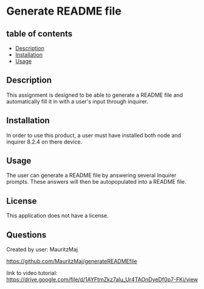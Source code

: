 
# Generate README file 

## table of contents
* [Description](#description)
* [Installation](#installation)
* [Usage](#usage)


## <a name="description"></a>Description

This assignment is designed to be able to generate a README file and automatically fill it in with a user's input through inquirer.

## <a name="installation"></a>Installation

In order to use this product, a user must have installed both node and inquirer 8.2.4 on there device. 

## <a name="usage"></a>Usage

The user can generate a README file by answering several Inquirer prompts. These answers will then be autopopulated into a README file.


## <a name="license"></a>License 

This application does not have a license.

## <a name="questions"></a>Questions

Created by user: MauritzMaj

https://github.com/MauritzMaj/generateREADMEfile

link to video tutorial: https://drive.google.com/file/d/1AYFtmZkz7aIu_Ur4TAOnDyeDf0p7-FKi/view
